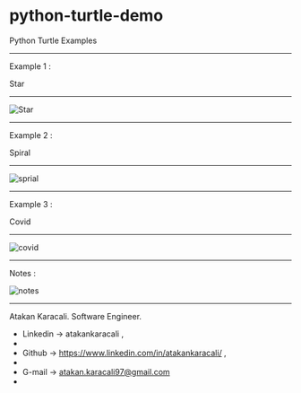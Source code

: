 # python-turtle-demo
Python Turtle Examples

-------------------------------------------------------------------
Example 1 :

Star

-------------------------------------------------------------------

![Star](https://user-images.githubusercontent.com/53658645/150672962-5f7f5225-5372-441c-ac25-b9d081a7ead3.PNG)


------------------------------------------------------------------

Example 2 :

Spiral

------------------------------------------------------------------

![sprial](https://user-images.githubusercontent.com/53658645/150672994-d7752f77-a49e-4048-92da-5478ec996fcb.PNG)


------------------------------------------------------------------

Example 3 :

Covid

------------------------------------------------------------------

![covid](https://user-images.githubusercontent.com/53658645/150673014-895cd55f-144d-4d88-82c5-db44ae9aa9aa.PNG)


------------------------------------------------------------------

Notes : 

![notes](https://user-images.githubusercontent.com/53658645/150673035-0b388e75-8db6-4ccc-b5f9-70e4e0a2d512.png)


------------------------------------------------------------------


Atakan Karacali. Software Engineer.

- Linkedin -> atakankaracali ,
-  
- Github -> https://www.linkedin.com/in/atakankaracali/ ,
-  
- G-mail -> atakan.karacali97@gmail.com
- 
